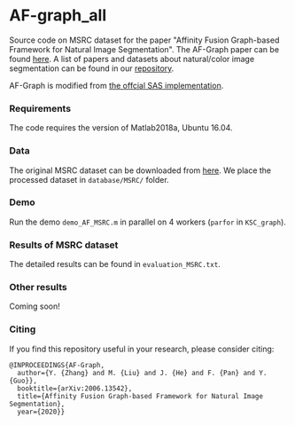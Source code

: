 # AF-graph_all
Source code on MSRC dataset for the paper "Affinity Fusion Graph-based Framework for Natural Image Segmentation". The AF-Graph paper can be found [here](https://arxiv.org/abs/2006.13542). A list of papers and datasets about natural/color image segmentation can be found in our [repository](https://github.com/Yangzhangcst/Natural-color-image-segmentation).

AF-Graph is modified from [the offcial SAS implementation](http://www.ee.columbia.edu/ln/dvmm/SuperPixelSeg/dlform.htm).


### Requirements
The code requires the version of Matlab2018a, Ubuntu 16.04.


### Data
The original MSRC dataset can be downloaded from [here](https://www.microsoft.com/en-us/research/project/image-understanding/?from=http%3A%2F%2Fresearch.microsoft.com%2Fvision%2Fcambridge%2Frecognition%2F). We place the processed dataset in `database/MSRC/` folder.


### Demo
Run the demo `demo_AF_MSRC.m` in parallel on 4 workers (`parfor` in `KSC_graph`).


### Results of MSRC dataset
The detailed results can be found in `evaluation_MSRC.txt`.

### Other results

Coming soon!


### Citing
If you find this repository useful in your research, please consider citing:
```
@INPROCEEDINGS{AF-Graph,  
  author={Y. {Zhang} and M. {Liu} and J. {He} and F. {Pan} and Y. {Guo}},  
  booktitle={arXiv:2006.13542},   
  title={Affinity Fusion Graph-based Framework for Natural Image Segmentation},   
  year={2020}}
```
